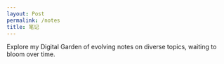 ```yaml
---
layout: Post
permalink: /notes
title: 笔记
---
```


Explore my Digital Garden of evolving notes on diverse topics, waiting to bloom over time.
